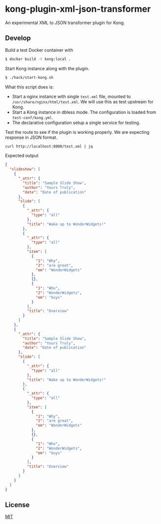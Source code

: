 # kong-plugin-xml-json-transformer

An experimental XML to JSON transformer plugin for Kong.

## Develop

Build a test Docker container with

```sh
$ docker build -t kong:local .
```

Start Kong instance along with the plugin.

```sh
$ ./hack/start-kong.sh
```

What this script does is:

- Start a nginx instance with single `test.xml` file, mounted to `/usr/share/nginx/html/test.xml`. We will use this as test upstream for Kong. 
- Start a Kong instance in dbless mode. The configuration is loaded from `test-conf/kong.yml`.
- The declarative configuration setup a single service for testing.

Test the route to see if the plugin is working properly. We are expecting response in JSON format.

```sh
curl http://localhost:8000/test.xml | jq
```

Expected output

```json
{
  "slideshow": [
    {
      "_attr": {
        "title": "Sample Slide Show",
        "author": "Yours Truly",
        "date": "Date of publication"
      },
      "slide": [
        {
          "_attr": {
            "type": "all"
          },
          "title": "Wake up to WonderWidgets!"
        },
        {
          "_attr": {
            "type": "all"
          },
          "item": [
            {
              "1": "Why",
              "2": "are great",
              "em": "WonderWidgets"
            },
            {},
            {
              "1": "Who",
              "2": "WonderWidgets",
              "em": "buys"
            }
          ],
          "title": "Overview"
        }
      ]
    },
    {
      "_attr": {
        "title": "Sample Slide Show",
        "author": "Yours Truly",
        "date": "Date of publication"
      },
      "slide": [
        {
          "_attr": {
            "type": "all"
          },
          "title": "Wake up to WonderWidgets!"
        },
        {
          "_attr": {
            "type": "all"
          },
          "item": [
            {
              "1": "Why",
              "2": "are great",
              "em": "WonderWidgets"
            },
            {},
            {
              "1": "Who",
              "2": "WonderWidgets",
              "em": "buys"
            }
          ],
          "title": "Overview"
        }
      ]
    }
  ]
}
```

## License

[MIT](./LICENSE)
